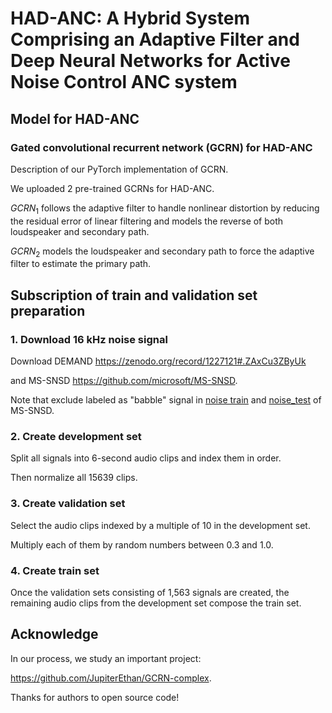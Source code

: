 # HAD-ANC: A Hybrid System Comprising an Adaptive Filter and Deep Neural Networks for Active Noise Control ANC system  
  
## Model for HAD-ANC
### Gated convolutional recurrent network (GCRN) for HAD-ANC
Description of our PyTorch implementation of GCRN.
  
We uploaded 2 pre-trained GCRNs for HAD-ANC.
  
$GCRN_{1}$ follows the adaptive filter to handle nonlinear distortion by reducing the residual error of linear filtering and models the reverse of both loudspeaker and secondary path.
  
$GCRN_{2}$ models the loudspeaker and secondary path to force the adaptive filter to estimate the primary path.

## Subscription of train and validation set preparation  
### 1. Download 16 kHz noise signal
Download DEMAND https://zenodo.org/record/1227121#.ZAxCu3ZByUk
  
and MS-SNSD https://github.com/microsoft/MS-SNSD.
  
Note that exclude labeled as "babble" signal in [noise train](https://github.com/microsoft/MS-SNSD/tree/master/noise_train) and [noise_test](https://github.com/microsoft/MS-SNSD/tree/master/noise_test) of MS-SNSD.

### 2. Create development set
Split all signals into 6-second audio clips and index them in order.
  
Then normalize all 15639 clips.

### 3. Create validation set
Select the audio clips indexed by a multiple of 10 in the development set.
  
Multiply each of them by random numbers between 0.3 and 1.0.

### 4. Create train set
Once the validation sets consisting of 1,563 signals are created, the remaining audio clips from the development set compose the train set.

## Acknowledge
In our process, we study an important project:
  
https://github.com/JupiterEthan/GCRN-complex.
  
Thanks for authors to open source code!
